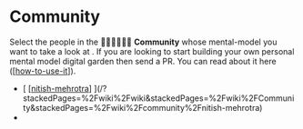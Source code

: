 # Community

Select the people in the 👩🏽‍💻👨🏼‍💻 **Community** whose mental-model you want to take a look at . If you are
looking to start building your own personal mental model digital garden then
send a PR. You can read about it here ([[how-to-use-it]]).

- [ [[nitish-mehrotra]] ](/?stackedPages=%2Fwiki%2Fwiki&stackedPages=%2Fwiki%2FCommunity&stackedPages=%2Fwiki%2Fcommunity%2Fnitish-mehrotra)
-

[//begin]: # "Autogenerated link references for markdown compatibility"
[how-to-use-it]: ../how-to-use-it "How to Use Developers' Brain"
[nitish-mehrotra]: community/nitish-mehrotra "Workflows"
[//end]: # "Autogenerated link references"
